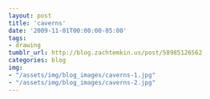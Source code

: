 ```yaml
---
layout: post
title: 'caverns'
date: '2009-11-01T00:00:00-05:00'
tags: 
- drawing
tumblr_url: http://blog.zachtemkin.us/post/58985126562
categories: blog
img:
- "/assets/img/blog_images/caverns-1.jpg" 
- "/assets/img/blog_images/caverns-2.jpg" 
---
```

